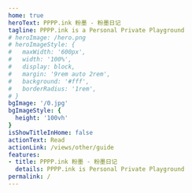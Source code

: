 ```yaml
---
home: true
heroText: PPPP.ink 粉墨 - 粉墨日记
tagline: PPPP.ink is a Personal Private Playground
# heroImage: /hero.png
# heroImageStyle: {
#   maxWidth: '600px',
#   width: '100%',
#   display: block,
#   margin: '9rem auto 2rem',
#   background: '#fff',
#   borderRadius: '1rem',
# }
bgImage: '/0.jpg'
bgImageStyle: {
  height: '100vh'
}
isShowTitleInHome: false
actionText: Read
actionLink: /views/other/guide
features:
- title: PPPP.ink 粉墨 - 粉墨日记
  details: PPPP.ink is Personal Private Playground
permalink: /
---
```

